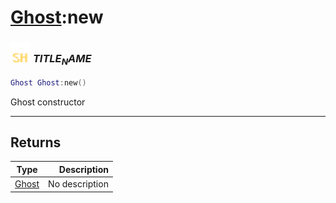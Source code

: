 # [Ghost](../ghost/README.md):new

### <img src="../../.gitbook/assets/shared.png" width="32" height="32" /> $TITLE_NAME$

```lua
Ghost Ghost:new()
```

Ghost constructor<br>

-----------------
## Returns

| Type   | Description |
| ------ | ----------: |
| [Ghost](../ghost/README.md) | No description |
